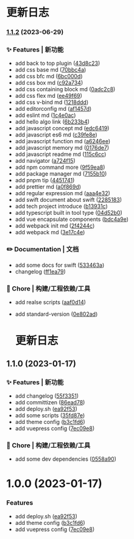 # 更新日志

### [1.1.2](https://github.com/FlyingCaiChong/blog/compare/v1.1.0...v1.1.2) (2023-06-29)

### ✨ Features | 新功能

- add back to top plugin ([43d8c23](https://github.com/FlyingCaiChong/blog/commit/43d8c23530c8d2f2c9eac9f04df65b6d257b6279))
- add css base md ([70bbc4a](https://github.com/FlyingCaiChong/blog/commit/70bbc4a50116de4e52b9122f9a2d439978c96018))
- add css bfc md ([6bc000d](https://github.com/FlyingCaiChong/blog/commit/6bc000db38724b0153399ef09f6d144515f1546d))
- add css box md ([c92a734](https://github.com/FlyingCaiChong/blog/commit/c92a73422d26e34c8c2b67ea498d94cad39c844b))
- add css containing block md ([0adc2c8](https://github.com/FlyingCaiChong/blog/commit/0adc2c8feb3af2ed19e6b87e92cece4b4cc945d1))
- add css flex md ([ee49f69](https://github.com/FlyingCaiChong/blog/commit/ee49f69100d35f90e933a29989a682c777c23087))
- add css v-bind md ([1218ddd](https://github.com/FlyingCaiChong/blog/commit/1218ddd863474bcd278f3511299cff7273bb8551))
- add editorconfig md ([af1457d](https://github.com/FlyingCaiChong/blog/commit/af1457d3c364d7b601c0bfdc46c7b51f8a9bbd88))
- add eslint md ([1c4e0ac](https://github.com/FlyingCaiChong/blog/commit/1c4e0ac0cb40abaae6b76b06ede47060acce66c0))
- add hello algo link ([6b233b4](https://github.com/FlyingCaiChong/blog/commit/6b233b4521162df93418bbde98b90cd6f0012b97))
- add javascript concept md ([edc6419](https://github.com/FlyingCaiChong/blog/commit/edc6419cd88b8938879123bcb5f1b5761650c7c1))
- add javascript es6 md ([c39fe8e](https://github.com/FlyingCaiChong/blog/commit/c39fe8e11351c100dc01965e3f10d286546280f1))
- add javascript function md ([a6246ee](https://github.com/FlyingCaiChong/blog/commit/a6246ee5dfecbcc44b2a451039502760523e56a3))
- add javascript memory md ([0176de7](https://github.com/FlyingCaiChong/blog/commit/0176de757952b52daa35af77d0d61ed127a70a59))
- add javascript readme md ([115c6cc](https://github.com/FlyingCaiChong/blog/commit/115c6cc46cf9565e4590890b11722b7da040aaed))
- add navigator ([a724f15](https://github.com/FlyingCaiChong/blog/commit/a724f15d9d1ded7e542d3e6fb47c09267a12a6ed))
- add npm command more ([9f59ea8](https://github.com/FlyingCaiChong/blog/commit/9f59ea822016d3e3fab92f0ee0f8f72d2d211bc6))
- add package manager md ([7155b10](https://github.com/FlyingCaiChong/blog/commit/7155b10064397544deba749f1999aa3f62b2e17b))
- add pnpm tip ([4451741](https://github.com/FlyingCaiChong/blog/commit/445174182fd1d28fa99928eaa1f6c985709afc75))
- add prettier md ([a0f869d](https://github.com/FlyingCaiChong/blog/commit/a0f869da5652b4eb7121e8e00a5213b2c534487f))
- add regular expression md ([aaa4e32](https://github.com/FlyingCaiChong/blog/commit/aaa4e326fbb762ab8c6d36a7d878095de899686f))
- add swift document about swift ([2285183](https://github.com/FlyingCaiChong/blog/commit/22851838172bb320dddf994c713c0da6e1fe70d7))
- add tech project introduce ([b13931c](https://github.com/FlyingCaiChong/blog/commit/b13931cc9ba6da486d924b01475e5f677e2a4a41))
- add typescript built in tool type ([04d52b0](https://github.com/FlyingCaiChong/blog/commit/04d52b07acb113aba4f7b35d848c5db1efecd437))
- add vue encapsulate components ([bdc4a9e](https://github.com/FlyingCaiChong/blog/commit/bdc4a9e4ddb469c5860b5578455ce5c470b3a9b9))
- add webpack init md ([2f4244c](https://github.com/FlyingCaiChong/blog/commit/2f4244c575dd5ad1318e495d2a300a722f4ca5ce))
- add webpack md ([3e17c4e](https://github.com/FlyingCaiChong/blog/commit/3e17c4e5ce4eeee5ab96e020cd267c4dca211aa8))

### ✏️ Documentation | 文档

- add some docs for swift ([533463a](https://github.com/FlyingCaiChong/blog/commit/533463a9d29d42b2333b583fd13d68f4a61d2ba7))
- changelog ([ff1ea79](https://github.com/FlyingCaiChong/blog/commit/ff1ea79193e42b72353e6c3f7f0559973c895573))

### 🚀 Chore | 构建/工程依赖/工具

- add realse scripts ([aaf0d14](https://github.com/FlyingCaiChong/blog/commit/aaf0d14389ade0317b585ed311a069580d0f5e12))
- add standard-version ([0e802ad](https://github.com/FlyingCaiChong/blog/commit/0e802adf3a873312873df79fa48efecf8b10de56))

  # 更新日志

## 1.1.0 (2023-01-17)

### ✨ Features | 新功能

- add changelog ([55f3351](https://github.com/FlyingCaiChong/blog/commit/55f33516f16c50d0c6fc0ba73be5436672605807))
- add committizen ([86ead78](https://github.com/FlyingCaiChong/blog/commit/86ead785bd59a2f6d9dfbb4cc34a94291b92f4e6))
- add deploy.sh ([ea92f53](https://github.com/FlyingCaiChong/blog/commit/ea92f538e0e73980a41e37b45d1c6a484c945a1b))
- add some scripts ([35fd87e](https://github.com/FlyingCaiChong/blog/commit/35fd87e573deb787093ade06bc86669797c8ac81))
- add theme config ([b3c1fd6](https://github.com/FlyingCaiChong/blog/commit/b3c1fd6a77ee8e5b6b21793d5b8f3a5742436376))
- add vuepress config ([7ec09e8](https://github.com/FlyingCaiChong/blog/commit/7ec09e8d45f8b24b79114ff097c92a69f07c849f))

### 🚀 Chore | 构建/工程依赖/工具

- add some dev dependencies ([0558a90](https://github.com/FlyingCaiChong/blog/commit/0558a9035c5319592f5650cce407052579656321))

# 1.0.0 (2023-01-17)

### Features

- add deploy.sh ([ea92f53](https://github.com/FlyingCaiChong/blog/commit/ea92f538e0e73980a41e37b45d1c6a484c945a1b))
- add theme config ([b3c1fd6](https://github.com/FlyingCaiChong/blog/commit/b3c1fd6a77ee8e5b6b21793d5b8f3a5742436376))
- add vuepress config ([7ec09e8](https://github.com/FlyingCaiChong/blog/commit/7ec09e8d45f8b24b79114ff097c92a69f07c849f))
